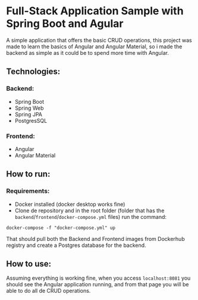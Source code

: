 # Full-Stack Application Sample with Spring Boot and Agular

A simple application that offers the basic CRUD operations, this project was made to learn the basics of Angular and Angular Material, so i made the backend as simple as it could be to spend more time with Angular.

## Technologies:

### Backend:
- Spring Boot
- Spring Web
- Spring JPA
- PostgresSQL

### Frontend:
- Angular
- Angular Material

## How to run:
### Requirements:
- Docker installed (docker desktop works fine)
- Clone de repository and in the root folder (folder that has the `backend`/`frontend`/`docker-compose.yml` files) run the command:

```
docker-compose -f "docker-compose.yml" up
```

That should pull both the Backend and Frontend images from Dockerhub registry and create a Postgres database for the backend.

## How to use:
Assuming everything is working fine, when you access `localhost:8081` you should see the Angular application running, and from that page you will be able to do all de CRUD operations.
